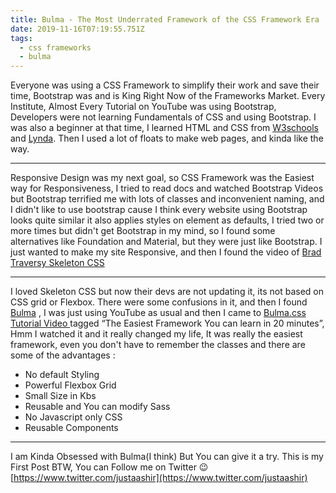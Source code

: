 ```yaml
---
title: Bulma - The Most Underrated Framework of the CSS Framework Era
date: 2019-11-16T07:19:55.751Z
tags:
  - css frameworks
  - bulma
---
```

Everyone was using a CSS Framework to simplify their work and save their time, Bootstrap was and is King Right Now of the Frameworks Market. Every Institute, Almost Every Tutorial on YouTube was using Bootstrap, Developers were not learning Fundamentals of CSS and using Bootstrap. I was also a beginner at that time, I learned HTML and CSS from [W3schools](https://www.w3schools.com/) and [Lynda](https://www.lynda.com/). Then I used a lot of floats to make web pages, and kinda like the way.
___
 Responsive Design was my next goal, so CSS Framework was the Easiest way for Responsiveness, I tried to read docs and watched Bootstrap Videos but Bootstrap terrified me with lots of classes and inconvenient naming, and I didn't like to use bootstrap cause I think every website using Bootstrap looks quite similar it also applies styles on element as defaults, I tried two or more times but didn't get Bootstrap in my mind, so I found some alternatives like Foundation and Material, but they were just like Bootstrap. I just wanted to make my site Responsive, and then I found the video of [Brad Traversy Skeleton CSS](https://www.youtube.com/watch?v=nVANwdryGVc) 
___
I loved Skeleton CSS but now their devs are not updating it, its not based on CSS grid or Flexbox. There were some confusions in it, and then I found  [Bulma](https://www.bulma.io/) , I was just using YouTube as usual and then I came to [Bulma.css Tutorial Video ](https://www.youtube.com/watch?v=IiPQYQT2-wg) tagged “The Easiest Framework You can learn in 20 minutes”, Hmm I watched it and it really changed my life, It was really the easiest framework, even you don't have to remember the classes and there are some of the advantages : 
 - No default Styling
 - Powerful Flexbox Grid
 - Small Size in Kbs
 - Reusable and You can modify Sass
 - No Javascript only CSS
 - Reusable Components

___
I am Kinda Obsessed with Bulma(I think) But You can give it a try. 
This is my First Post BTW, You can Follow me on Twitter 😉 [https://www.twitter.com/justaashir](https://www.twitter.com/justaashir)
